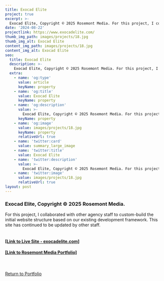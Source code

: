 ```yaml
---
title: Exocad Elite
project: true
excerpt: >-
  Exocad Elite, Copyright © 2025 Rosemont Media. For this project, I collaborated with other agency staff to custom-build the initial website structure based on our existing development framework. This site has continued to be updated by other staff.
date: '2024-08-22'
projectlink: https://www.exocadelite.com/
thumb_img_path: images/projects/18.jpg
thumb_img_alt: Exocad Elite
content_img_path: images/projects/18.jpg
content_img_alt: Exocad Elite
seo:
  title: Exocad Elite
  description: >-
    Exocad Elite, Copyright © 2025 Rosemont Media. For this project, I collaborated with other agency staff to custom-build the initial website structure based on our existing development framework. This site has continued to be updated by other staff.
  extra:
    - name: 'og:type'
      value: article
      keyName: property
    - name: 'og:title'
      value: Exocad Elite
      keyName: property
    - name: 'og:description'
      value: >-
        Exocad Elite, Copyright © 2025 Rosemont Media. For this project, I collaborated with other agency staff to custom-build the initial website structure based on our existing development framework. This site has continued to be updated by other staff.
      keyName: property
    - name: 'og:image'
      value: images/projects/18.jpg
      keyName: property
      relativeUrl: true
    - name: 'twitter:card'
      value: summary_large_image
    - name: 'twitter:title'
      value: Exocad Elite
    - name: 'twitter:description'
      value: >-
        Exocad Elite, Copyright © 2025 Rosemont Media. For this project, I collaborated with other agency staff to custom-build the initial website structure based on our existing development framework. This site has continued to be updated by other staff.
    - name: 'twitter:image'
      value: images/projects/18.jpg
      relativeUrl: true
layout: post
---
```


### Exocad Elite, Copyright © 2025 Rosemont Media.
For this project, I collaborated with other agency staff to custom-build the initial website structure based on our existing development framework. This site has continued to be updated by other staff.
<br />
<br />
<h4><a href="https://www.exocadelite.com/" target="_blank">[Link to Live Site - exocadelite.com]</a></h4>
<h4><a href="https://www.rosemontmedia.com/website/clients/exocad-elite/" target="_blank">[Link to Rosemont Media Portfolio]</a></h4>

<!-- Lorem ipsum dolor sit amet, consectetur adipiscing elit, sed do eiusmod tempor incididunt ut labore et dolore magna aliqua. Arcu ac tortor dignissim convallis. Enim lobortis scelerisque fermentum dui faucibus. Arcu bibendum at varius vel. In arcu cursus euismod quis viverra nibh cras pulvinar mattis.

<p class="codepen" data-height="300" data-default-tab="html,result" data-slug-hash="ZEXyOEj" data-user="strandian" style="height: 300px; box-sizing: border-box; display: flex; align-items: center; justify-content: center; border: 2px solid; margin: 1em 0; padding: 1em;">
  <span>See the Pen <a href="https://codepen.io/strandian/pen/ZEXyOEj">
  Calculator with JavaScript</a> by Ian Strand (<a href="https://codepen.io/strandian">@strandian</a>)
  on <a href="https://codepen.io">CodePen</a>.</span>
</p> -->

<br />
<br />
<a class="button" href="/portfolio/">
  Return to Portfolio
</a>

<script async src="https://cpwebassets.codepen.io/assets/embed/ei.js"></script>